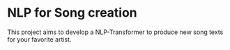 # NLP for Song creation

This project aims to develop a NLP-Transformer to produce new song texts for your favorite artist.
